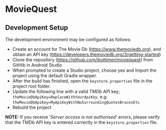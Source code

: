 # MovieQuest #

## Development Setup ##
The development environment may be configured as follows:
* Create an account for The Movie Db (https://www.themoviedb.org), and obtain an API key (https://developers.themoviedb.org/3/getting-started)
* Clone the repository (https://github.com/ibuttimer/moviequest) from GitHib in Android Studio
* When prompted to create a Studio project, choose yes and Import the project using the default Gradle wrapper.
* After the build has finished, open the <code>keystore.properties</code> file in the project root folder.
* Update the following line with a valid TMDb API key; <code>theMovieDbApiKey=*ReplaceWithYourApiKey*</code>, e.g. <code>theMovieDbApiKey=MyApiKeyWithNoSurroundingQuotesBracesEtc</code>
* Rebuild the project

**NOTE:** If you receive '*Server access is not authorised*' errors, please verify that the TMDb API key is entered correctly in the <code>keystore.properties</code> file.



